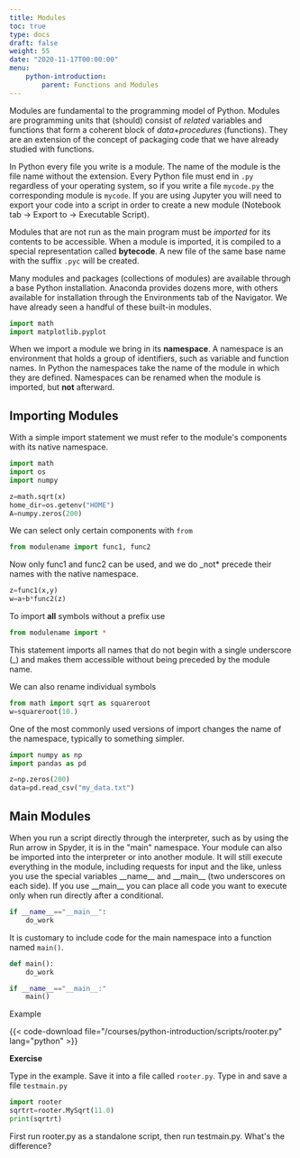 ```yaml
---
title: Modules 
toc: true
type: docs
draft: false
weight: 55
date: "2020-11-17T00:00:00"
menu:
    python-introduction:
        parent: Functions and Modules
---
```


Modules are fundamental to the programming model of Python.  Modules are programming units that (should) consist of _related_ variables and functions that form a coherent block of _data_+_procedures_ (functions).  They are an extension of the concept of packaging code that we have already studied with functions.

In Python every file you write is a module.  The name of the module is the file name without the extension.  Every Python file must end in `.py` regardless of your operating system, so if you write a file `mycode.py` the corresponding module is `mycode`.  If you are using Jupyter you will need to export your code into a script in order to create a new module (Notebook tab -> Export to -> Executable Script).

Modules that are not run as the main program must be _imported_ for its contents to be accessible.  When a module is imported, it is compiled to a special representation called __bytecode__.  A new file of the same base name with the suffix `.pyc` will be created.  

Many modules and packages (collections of modules) are available through a base Python installation.  Anaconda provides dozens more, with others available for installation through the Environments tab of the Navigator.  We have already seen a handful of these built-in modules.  

```python
import math 
import matplotlib.pyplot
```

When we import a module we bring in its __namespace__.  A namespace is an environment that holds a group of identifiers, such as variable and function names.  In Python the namespaces take the name of the module in which they are defined.  Namespaces can be renamed when the module is imported, but __not__ afterward.

## Importing Modules

With a simple import statement we must refer to the module's components with its native namespace.

```python
import math 
import os 
import numpy 

z=math.sqrt(x)
home_dir=os.getenv("HOME")
A=numpy.zeros(200)
```

We can select only certain components with `from`

```python
from modulename import func1, func2
```

Now only func1 and func2 can be used, and we do \_not\* precede their names with the native namespace.

```python
z=func1(x,y)
w=a+b*func2(z)
```

To import __all__ symbols without a prefix use

```python
from modulename import *
```

This statement imports all names that do not begin with a single underscore (\_) and makes them accessible without being preceded by the module name.

We can also rename individual symbols

```python
from math import sqrt as squareroot
w=squareroot(10.)
```

One of the most commonly used versions of import changes the name of the namespace, typically to something simpler.

```python
import numpy as np
import pandas as pd

z=np.zeros(200)
data=pd.read_csv("my_data.txt")
```

## Main Modules

When you run a script directly through the interpreter, such as by using the Run arrow in Spyder, it is in the "main" namespace.  Your module can also be imported into the interpreter or into another module.  It will still execute everything in the module, including requests for input and the like, unless you use the special variables \_\_name\_\_ and \_\_main\_\_ (two underscores on each side).  If you use \_\_main\_\_ you can place all code you want to execute only when run directly after a conditional.  

```python
if __name__=="__main__":
    do_work
```

It is customary to include code for the main namespace into a function named `main()`.  

```python
def main():
    do_work

if __name__=="__main__:"
    main()
```

Example

{{< code-download file="/courses/python-introduction/scripts/rooter.py" lang="python" >}}

**Exercise**

Type in the example.  Save it into a file called `rooter.py`.  Type in and save a file `testmain.py`

```python
import rooter
sqrtrt=rooter.MySqrt(11.0)
print(sqrtrt)
```

First run rooter.py as a standalone script, then run testmain.py.  What's the difference?

